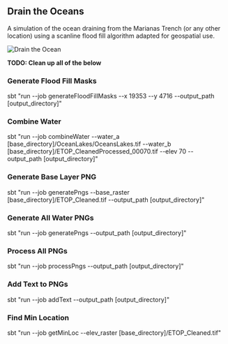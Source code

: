
## Drain the Oceans

A simulation of the ocean draining from the Marianas Trench (or any other location) using a scanline flood fill algorithm adapted for geospatial use.

![Drain the Ocean](https://i.imgur.com/B0iaXzl.jpg)


**TODO: Clean up all of the below**

### Generate Flood Fill Masks

sbt "run --job generateFloodFillMasks --x 19353 --y 4716 --output_path [output_directory]"

### Combine Water

sbt "run --job combineWater --water_a [base_directory]/OceanLakes/OceansLakes.tif --water_b [base_directory]/ETOP_CleanedProcessed_00070.tif --elev 70 --output_path [output_directory]"

### Generate Base Layer PNG

sbt "run --job generatePngs --base_raster [base_directory]/ETOP_Cleaned.tif --output_path [output_directory]"

### Generate All Water PNGs
sbt "run --job generatePngs --output_path [output_directory]"

### Process All PNGs
sbt "run --job processPngs --output_path [output_directory]"

### Add Text to PNGs
sbt "run --job addText --output_path [output_directory]"

### Find Min Location
sbt "run --job getMinLoc --elev_raster [base_directory]/ETOP_Cleaned.tif"